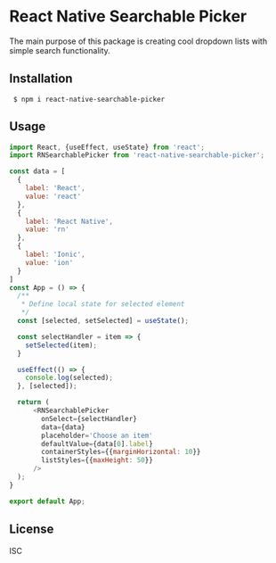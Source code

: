 # React Native Searchable Picker

The main purpose of this package is creating cool dropdown lists with simple search functionality.

## Installation

```
 $ npm i react-native-searchable-picker
```

## Usage

```javascript
import React, {useEffect, useState} from 'react';
import RNSearchablePicker from 'react-native-searchable-picker';

const data = [
  {
    label: 'React',
    value: 'react'
  },
  {
    label: 'React Native',
    value: 'rn'
  },
  {
    label: 'Ionic',
    value: 'ion'
  }
]
const App = () => {
  /**
   * Define local state for selected element
   */
  const [selected, setSelected] = useState();

  const selectHandler = item => {
    setSelected(item);
  }

  useEffect(() => {
    console.log(selected);
  }, [selected]);

  return (
      <RNSearchablePicker
        onSelect={selectHandler}
        data={data}
        placeholder='Choose an item'
        defaultValue={data[0].label}
        containerStyles={{marginHorizontal: 10}}
        listStyles={{maxHeight: 50}}
      />
  );
}

export default App;

```

License
----

ISC
